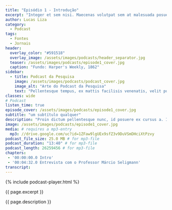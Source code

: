 ```yaml
---
title: "Episódio 1 - Introdução"
excerpt: "Integer et sem nisi. Maecenas volutpat sem at malesuada posuere. Vivamus a consequat odio, eu cursus velit. Nullam placerat nunc."
author: Lucas Liza
category:
  - Podcast
tags:
  - Fontes
  - Jornais
header:
  overlay_color: "#591518"
  overlay_image: /assets/images/podcasts/header_separator.jpg
  teaser: /assets/images/podcasts/episode1_cover.jpg
  caption: "Fundo: Harper's Weekly, 1862"
sidebar:
  - title: Podcast da Pesquisa
    image: /assets/images/podcasts/podcast_cover.jpg
    image_alt: "Arte do Podcast da Pesquisa"
    text: "Pellentesque tempus, ex mattis facilisis venenatis, velit purus pulvinar justo. [Aliquam vulputate varius ex sed scelerisque.](/podcast/)"
classes: wide
# Podcast
listen_time: true
episode_cover: /assets/images/podcasts/episode1_cover.jpg
subtitle: "um subtítulo qualquer"
description: "Proin dictum pellentesque nunc, id posuere ex cursus a. In vestibulum tortor lectus, tincidunt ullamcorper metus euismod at. Fusce a metus tellus. Fusce tincidunt ornare ligula, vitae convallis augue gravida non. Sed sed varius purus. In imperdiet tortor ut consequat cursus. Aliquam mollis ante vel massa ornare, ut vulputate lorem ornare."
image: /assets/images/podcasts/episode1_cover.jpg
media: # requires a mp3-entry
  mp3: //drive.google.com/uc?id=1ZFaw9lgUEx9sfZ3v9DuVSmDHciXtPzvy
podcast_file_size: 25.0 MB # for mp3-file
podcast_duration: "13:40" # for mp3-file
podcast_length: 26259456 # for mp3-file
chapters:
 - '00:00:00.0 Intro'
 - '00:04:32.0 Entrevista com o Professor Márcio Seligmann'
transcript:
---
```

{% include podcast-player.html %}
 <p> {{ page.excerpt }}  </p>

{{ page.description }}

